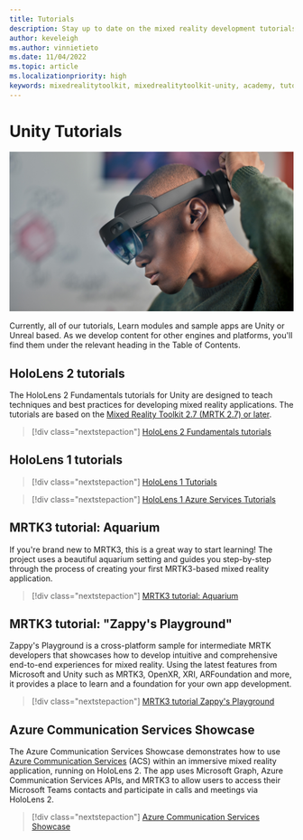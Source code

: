 ```yaml
---
title: Tutorials 
description: Stay up to date on the mixed reality development tutorials we offer for HoloLens and Azure services.
author: keveleigh
ms.author: vinnietieto
ms.date: 11/04/2022
ms.topic: article
ms.localizationpriority: high
keywords: mixedrealitytoolkit, mixedrealitytoolkit-unity, academy, tutorial, mixed reality headset, windows mixed reality headset, virtual reality headset, unity, unreal, HoloLens, Azure spatial anchors, Azure speech services
---
```


# Unity Tutorials

![HoloLens 2 user](images/08_Tutorials.png)

Currently, all of our tutorials, Learn modules and sample apps are Unity or Unreal based. As we develop content for other engines and platforms, you'll find them under the relevant heading in the Table of Contents.

## HoloLens 2 tutorials

The HoloLens 2 Fundamentals tutorials for Unity are designed to teach techniques and best practices for developing mixed reality applications. The tutorials are based on the [Mixed Reality Toolkit 2.7 (MRTK 2.7) or later](https://github.com/microsoft/MixedRealityToolkit-Unity).

> [!div class="nextstepaction"]
> [HoloLens 2 Fundamentals tutorials](/training/paths/beginner-hololens-2-tutorials/)

## HoloLens 1 tutorials

> [!div class="nextstepaction"]
> [HoloLens 1 Tutorials](tutorials/holograms-100.md)

> [!div class="nextstepaction"]
> [HoloLens 1 Azure Services Tutorials](tutorials/mr-azure-301.md)

## MRTK3 tutorial: Aquarium

If you're brand new to MRTK3, this is a great way to start learning! The project uses a beautiful aquarium setting and guides you step-by-step through the process of creating your first MRTK3-based mixed reality application.

> [!div class="nextstepaction"]
> [MRTK3 tutorial: Aquarium](https://github.com/microsoft/MRTK3-iet-tutorials)

## MRTK3 tutorial: "Zappy's Playground"

Zappy's Playground is a cross-platform sample for intermediate MRTK developers that showcases how to develop intuitive and comprehensive end-to-end experiences for mixed reality. Using the latest features from Microsoft and Unity such as MRTK3, OpenXR, XRI, ARFoundation and more, it provides a place to learn and a foundation for your own app development.

> [!div class="nextstepaction"]
> [MRTK3 tutorial Zappy's Playground](https://github.com/microsoft/ZappysPlayground)
> 
## Azure Communication Services Showcase

The Azure Communication Services Showcase demonstrates how to use [Azure Communication Services](https://learn.microsoft.com/azure/communication-services/overview) (ACS) within an immersive mixed reality application, running on HoloLens 2. The app uses Microsoft Graph, Azure Communication Services APIs, and MRTK3 to allow users to access their Microsoft Teams contacts and participate in calls and meetings via HoloLens 2.

> [!div class="nextstepaction"]
> [Azure Communication Services Showcase](https://github.com/microsoft/MixedReality-AzureCommunicationServices-Sample)